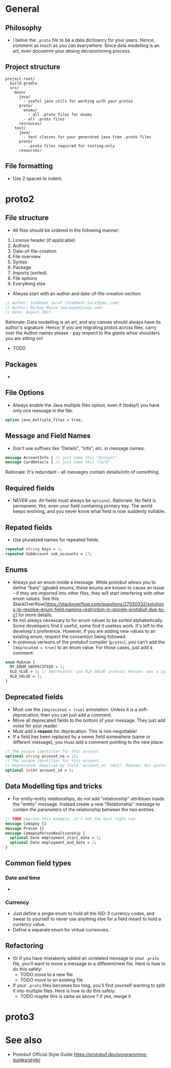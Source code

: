 # General
## Philosophy
- I belive the `.proto` file to be a data dictioanry for your users. Hence, comment as much as you can everywhere. Since data modelling is an art, even docuemnt your desing decisionioning process.

## Project structure
```
project-root/
  build.gradle
  src/
    main/
      java/
        - useful java utils for working with your protos
      proto/
        enums/
          - all .proto files for enums
        - all .proto files
      resrouces/
    test/
      java/
        - test classes for your generated java from .proto files
      proto/
        - .proto files required for testing-only
      resources/
```

## File formatting
- Use 2 spaces to indent.

# proto2
## File structure
- All files should be ordered in the following manner:
1. License header (if applicable)
2. Authors
3. Date-of-file-creation 
4. File overview
5. Syntax
6. Package
7. Imports (sorted)
8. File options
9. Everything else

- Alwyas start with an author and date-of-file-creation section:
```proto
// Author: Siddhant Saraf (Siddhant.Saraf@abc.com)
// Author: Mickey Mouse (mickey@disney.com)
// Date: August 2023
```

Rationale: Data modelling is an art, and any canvas should always have its author's signature. Hence, if you are migrating protos across files, carry over the Author names please - pay respect to the giants whoe shoulders you are sitting on!

- TODO

## Packages
-

## File Options
- Always enable the Java multiple files option, even if (today!) you have only one message in the file:
```proto
option java_multiple_files = true;
```

## Message and Field Names 
- Don't use suffixes like "Details", "Info", etc. in message names:
```proto
message AccountInfo { // just name this "Account"
message CardDetails { // just name this "Card"
```
Rationale: It's redundant - all messages contain details/info of _something_.

## Required fields
- NEVER use. All fields must always be `optional`. Rationale: No field is permanent. Yes, even your field contianing primary key. The world keeps evolving, and you never know what field is now suddenly nullable.
  

## Repated fields
- Use pluralized names for repeated fields.
```proto
repeated string keys = 1;
repeated SubAccount sub_accounts = 17;
```

## Enums
- Always put an enum inside a message. While protobuf allows you to define "bare" (gloabl) enums, these enums are known to cause an issue - if they are imported into other files, they will start interfering with other enum values. See this StackOverflow[https://stackoverflow.com/questions/27030332/solutions-to-resolve-enum-field-naming-restriction-in-google-protobuf-due-to-c] for more details.
- Its not always necessary to for enum values to be sorted alphabetically. Some developers find it useful, some find it useless work. It's left to the develoep's preference. However, if you are adding new values to an existing enum, respect the convention being followed. 
- In preivous verisons of the protobuf compiler (`protoc`), you can't add the `[deprecated = true]` to an enum value. For those cases, just add a comment:
```proto
enum MyEnum {
  MY_ENUM_UNSPECIFIED = 1;
  OLD_VLUE = 2; // deprecated; use OLD_VALUE instead; Reason: was a typo
  OLD_VALUE = 3;
}
```

## Deprecated fields
- Must use the `[deprecated = true]` annotation. Unless it is a soft-deprecation; then you can just add a comment.
- Move all deprecated fields to the bottom of your message. They just add noise for your reader.
- Must add a **reason** for deprecation. This is non-negotiable!
- If a field has been replaced by a newer field somewhere (same or different message), you must add a comment pointing to the new place:
```proto
// The unique identifier for this account.
optional string account_no = 12;
// The unique identifier for this account.
// Deprecated: Repalced by field 'account_no' (#12). Reason: Our upstream has started using alphabets in the account identifer since May 2012.
optional int64 account_id = 5;
```

## Data Modelling tips and tricks
- For entity-entity relationships, do not add "relationship" attribtues inside the "entity" message. Instead create a _new_ "Relationship" message to contain the parameters of the relationship between the two entities.
```proto
// TODO improve this exmaple, it's not the best right now
message Comapny {}
message Preson {}
message ComapnyPersonRealtionship {
  optional Date employment_start_date = 1;
  optional Date employment_end_date = 2;
}
```

## Common field types
### Date and time
-
### Currency
- Just define a single enum to hold all the ISO-3 currency codes, and swear to yourself to never use anything else for a field meant to hold a currency value.
- Define a separate enum for virtual currencies.

## Refactoring
- Or if you have mistakenly added an unrelated message to your `.proto` file, you'll want to move a message to a different/new file. Here is how to do this safely:
  - TODO move to a new file
  - TODO move to an existing file
- If your `.proto` files becomes too long, you'll find yourself wanting to split it into multiple files. Here is how to do this safely:
  - TODO maybe this is same as above ? if yes, merge it

# proto3

# See also
- Protobuf Official Style Guide https://protobuf.dev/programming-guides/style/

